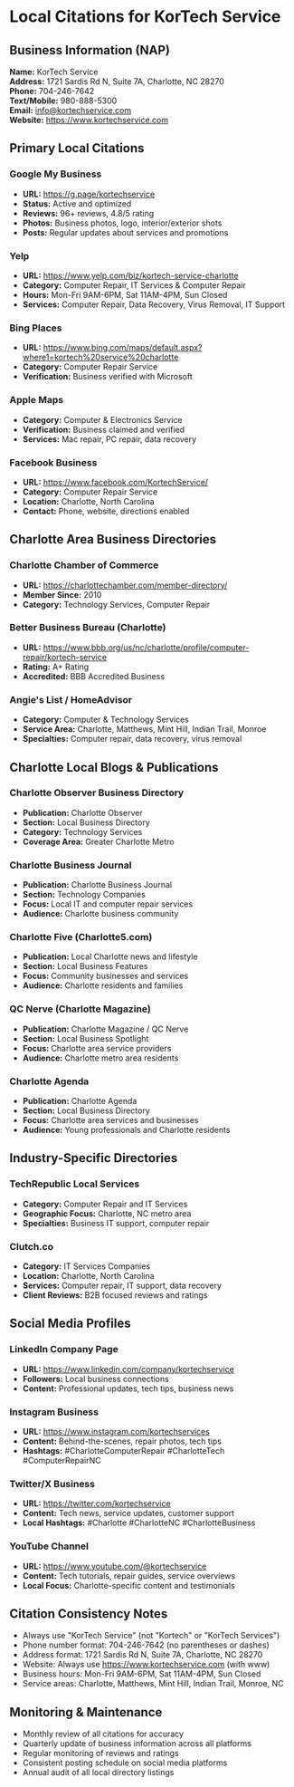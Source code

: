 # Local Citations for KorTech Service

## Business Information (NAP)
**Name:** KorTech Service  
**Address:** 1721 Sardis Rd N, Suite 7A, Charlotte, NC 28270  
**Phone:** 704-246-7642  
**Text/Mobile:** 980-888-5300  
**Email:** info@kortechservice.com  
**Website:** https://www.kortechservice.com  

## Primary Local Citations

### Google My Business
- **URL:** https://g.page/kortechservice
- **Status:** Active and optimized
- **Reviews:** 96+ reviews, 4.8/5 rating
- **Photos:** Business photos, logo, interior/exterior shots
- **Posts:** Regular updates about services and promotions

### Yelp
- **URL:** https://www.yelp.com/biz/kortech-service-charlotte
- **Category:** Computer Repair, IT Services & Computer Repair
- **Hours:** Mon-Fri 9AM-6PM, Sat 11AM-4PM, Sun Closed
- **Services:** Computer Repair, Data Recovery, Virus Removal, IT Support

### Bing Places
- **URL:** https://www.bing.com/maps/default.aspx?where1=kortech%20service%20charlotte
- **Category:** Computer Repair Service
- **Verification:** Business verified with Microsoft

### Apple Maps
- **Category:** Computer & Electronics Service
- **Verification:** Business claimed and verified
- **Services:** Mac repair, PC repair, data recovery

### Facebook Business
- **URL:** https://www.facebook.com/KortechService/
- **Category:** Computer Repair Service
- **Location:** Charlotte, North Carolina
- **Contact:** Phone, website, directions enabled

## Charlotte Area Business Directories

### Charlotte Chamber of Commerce
- **URL:** https://charlottechamber.com/member-directory/
- **Member Since:** 2010
- **Category:** Technology Services, Computer Repair

### Better Business Bureau (Charlotte)
- **URL:** https://www.bbb.org/us/nc/charlotte/profile/computer-repair/kortech-service
- **Rating:** A+ Rating
- **Accredited:** BBB Accredited Business

### Angie's List / HomeAdvisor
- **Category:** Computer & Technology Services
- **Service Area:** Charlotte, Matthews, Mint Hill, Indian Trail, Monroe
- **Specialties:** Computer repair, data recovery, virus removal

## Charlotte Local Blogs & Publications

### Charlotte Observer Business Directory
- **Publication:** Charlotte Observer
- **Section:** Local Business Directory
- **Category:** Technology Services
- **Coverage Area:** Greater Charlotte Metro

### Charlotte Business Journal
- **Publication:** Charlotte Business Journal
- **Section:** Technology Companies
- **Focus:** Local IT and computer repair services
- **Audience:** Charlotte business community

### Charlotte Five (Charlotte5.com)
- **Publication:** Local Charlotte news and lifestyle
- **Section:** Local Business Features
- **Focus:** Community businesses and services
- **Audience:** Charlotte residents and families

### QC Nerve (Charlotte Magazine)
- **Publication:** Charlotte Magazine / QC Nerve
- **Section:** Local Business Spotlight
- **Focus:** Charlotte area service providers
- **Audience:** Charlotte metro area residents

### Charlotte Agenda
- **Publication:** Charlotte Agenda
- **Section:** Local Business Directory
- **Focus:** Charlotte area services and businesses
- **Audience:** Young professionals and Charlotte residents

## Industry-Specific Directories

### TechRepublic Local Services
- **Category:** Computer Repair and IT Services
- **Geographic Focus:** Charlotte, NC metro area
- **Specialties:** Business IT support, computer repair

### Clutch.co
- **Category:** IT Services Companies
- **Location:** Charlotte, North Carolina
- **Services:** Computer repair, IT support, data recovery
- **Client Reviews:** B2B focused reviews and ratings

## Social Media Profiles

### LinkedIn Company Page
- **URL:** https://www.linkedin.com/company/kortechservice
- **Followers:** Local business connections
- **Content:** Professional updates, tech tips, business news

### Instagram Business
- **URL:** https://www.instagram.com/kortechservices
- **Content:** Behind-the-scenes, repair photos, tech tips
- **Hashtags:** #CharlotteComputerRepair #CharlotteTech #ComputerRepairNC

### Twitter/X Business
- **URL:** https://twitter.com/kortechservice
- **Content:** Tech news, service updates, customer support
- **Local Hashtags:** #Charlotte #CharlotteNC #CharlotteBusiness

### YouTube Channel
- **URL:** https://www.youtube.com/@kortechservice
- **Content:** Tech tutorials, repair guides, service overviews
- **Local Focus:** Charlotte-specific content and testimonials

## Citation Consistency Notes

- Always use "KorTech Service" (not "Kortech" or "KorTech Services")
- Phone number format: 704-246-7642 (no parentheses or dashes)
- Address format: 1721 Sardis Rd N, Suite 7A, Charlotte, NC 28270
- Website: Always use https://www.kortechservice.com (with www)
- Business hours: Mon-Fri 9AM-6PM, Sat 11AM-4PM, Sun Closed
- Service areas: Charlotte, Matthews, Mint Hill, Indian Trail, Monroe, NC

## Monitoring & Maintenance

- Monthly review of all citations for accuracy
- Quarterly update of business information across all platforms
- Regular monitoring of reviews and ratings
- Consistent posting schedule on social media platforms
- Annual audit of all local directory listings